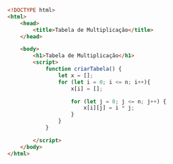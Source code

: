 
```html
<!DOCTYPE html>
<html>
    <head>
        <title>Tabela de Multiplicação</title>
    </head>

    <body>
        <h1>Tabela de Multiplicação</h1>
        <script>
            function criarTabela() {
                let x = [];
                for (let i = 0; i <= n; i++){
                    x[i] = [];

                    for (let j = 0; j <= n; j++) {
                        x[i][j] = i * j;
                    }
                }
            }

        </script>
    </body>
</html>
```






<!-- 
# Entrega: Tabela de Multiplicação 

## Visão Geral

Para começar, acesse [este link](https://classroom.github.com/a/5RDmDMXi) e clone o repositório em sua máquina.


Construa uma função que recebe um parâmetro *n* do tipo inteiro que permita a geração de tabelas de diferentes tamanhos (por exemplo, 12x12, 16x16)

Escreva uma página HTML que use Javascript para desenhar uma tabela de multiplicação no console do navegador. A ideia chave aqui é usar dois loops aninhados _(um loop dentro de outro)_ para costruir um array aninhado _(bidimencional)_ que você vai utilizar para desenhar as linhas e colunas da tabela.

Imagine que você está construindo uma tabela para que professores do ensino fundamental a usem em sala de aula. Ela deve ficar mais ou menos assim, executando com o parâmetro n valendo 10:

![](https://i.snag.gy/xf0HnX.jpg)

### Início

Você pode usar o seguinte documento HTML como ponto de partida:


__Se você quiser entender um pouco mais sobre o [console.table()](https://developer.mozilla.org/en-US/docs/Web/API/Console/table)__ - [Link para documentação](https://developer.mozilla.org/en-US/docs/Web/API/Console/table)

## Envio

Faça o push do código para o seu repositório GitHub e implemente-o GitHub pages. No Canvas, **por favor, envie sua url do GitHub Pages (ex: https://nomedeusuario.github.io/katas2)**, deixe o projeto público e após ser feito a correção, seu projeto deverá ficar privado. -->
